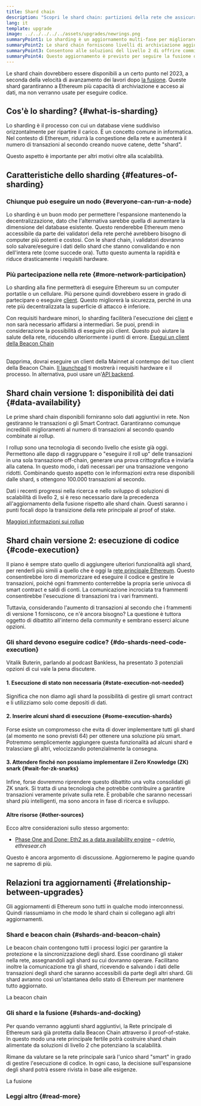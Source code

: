 ```yaml
---
title: Shard chain
description: "Scopri le shard chain: partizioni della rete che assicurano a Ethereum più capacità di transazione e maggior facilità di esecuzione."
lang: it
template: upgrade
image: ../../../../../assets/upgrades/newrings.png
summaryPoint1: Lo sharding è un aggiornamento multi-fase per migliorare la scalabilità e la capacità di Ethereum.
summaryPoint2: Le shard chain forniscono livelli di archiviazione aggiuntivi e più economici per applicazioni e rollup, per memorizzare i dati.
summaryPoint3: Consentono alle soluzioni del livello 2 di offrire commissioni di transazione contenute, sfruttando la sicurezza di Ethereum.
summaryPoint4: Questo aggiornamento è previsto per seguire la fusione della Mainnet con la Beacon Chain.
---
```


<UpgradeStatus dateKey="page-upgrades-shards-date">
    Le shard chain dovrebbero essere disponibili a un certo punto nel 2023, a seconda della velocità di avanzamento dei lavori dopo <a href="/upgrades/merge/">la fusione</a>. Queste shard garantiranno a Ethereum più capacità di archiviazione e acceso ai dati, ma non verranno usate per eseguire codice.
</UpgradeStatus>

## Cos'è lo sharding? {#what-is-sharding}

Lo sharding è il processo con cui un database viene suddiviso orizzontalmente per ripartire il carico. È un concetto comune in informatica. Nel contesto di Ethereum, ridurrà la congestione della rete e aumenterà il numero di transazioni al secondo creando nuove catene, dette "shard".

Questo aspetto è importante per altri motivi oltre alla scalabilità.

## Caratteristiche dello sharding {#features-of-sharding}

### Chiunque può eseguire un nodo {#everyone-can-run-a-node}

Lo sharding è un buon modo per permettere l'espansione mantenendo la decentralizzazione, dato che l'alternativa sarebbe quella di aumentare la dimensione del database esistente. Questo renderebbe Ethereum meno accessibile da parte dei validatori della rete perché avrebbero bisogno di computer più potenti e costosi. Con le shard chain, i validatori dovranno solo salvare/eseguire i dati dello shard che stanno convalidando e non dell'intera rete (come succede ora). Tutto questo aumenta la rapidità e riduce drasticamente i requisiti hardware.

### Più partecipazione nella rete {#more-network-participation}

Lo sharding alla fine permetterà di eseguire Ethereum su un computer portatile o un cellulare. Più persone quindi dovrebbero essere in grado di partecipare o eseguire [client](/developers/docs/nodes-and-clients/). Questo migliorerà la sicurezza, perché in una rete più decentralizzata la superficie di attacco è inferiore.

Con requisiti hardware minori, lo sharding faciliterà l'esecuzione dei [client](/developers/docs/nodes-and-clients/) e non sarà necessario affidarsi a intermediari. Se puoi, prendi in considerazione la possibilità di eseguire più client. Questo può aiutare la salute della rete, riducendo ulteriormente i punti di errore. [Esegui un client della Beacon Chain](/upgrades/get-involved/)

<br />

<InfoBanner isWarning={true}>
  Dapprima, dovrai eseguire un client della Mainnet al contempo del tuo client della Beacon Chain. <a href="https://launchpad.ethereum.org" target="_blank">Il launchpad</a> ti mostrerà i requisiti hardware e il processo. In alternativa, puoi usare un'<a href="/developers/docs/apis/backend/#available-libraries">API backend</a>.
</InfoBanner>

## Shard chain versione 1: disponibilità dei dati {#data-availability}

Le prime shard chain disponibili forniranno solo dati aggiuntivi in rete. Non gestiranno le transazioni o gli Smart Contract. Garantiranno comunque incredibili miglioramenti al numero di transazioni al secondo quando combinate ai rollup.

I rollup sono una tecnologia di secondo livello che esiste già oggi. Permettono alle dapp di raggruppare o "eseguire il roll up" delle transazioni in una sola transazione off-chain, generare una prova crittografica e inviarla alla catena. In questo modo, i dati necessari per una transazione vengono ridotti. Combinando questo aspetto con le informazioni extra rese disponibili dalle shard, s ottengono 100.000 transazioni al secondo.

<InfoBanner isWarning={false}>
  Dati i recenti progressi nella ricerca e nello sviluppo di soluzioni di scalabilità di livello 2, si è reso necessario dare la precedenza all'aggiornamento della fusione rispetto alle shard chain. Questi saranno i punti focali dopo la transizione della rete principale al proof of stake.

[Maggiori informazioni sui rollup](/developers/docs/scaling/#rollups)
</InfoBanner>

## Shard chain versione 2: esecuzione di codice {#code-execution}

Il piano è sempre stato quello di aggiungere ulteriori funzionalità agli shard, per renderli più simili a quello che è oggi la [rete principale Ethereum](/glossary/#mainnet). Questo consentirebbe loro di memorizzare ed eseguire il codice e gestire le transazioni, poiché ogni frammento conterrebbe la propria serie univoca di smart contract e saldi di conti. La comunicazione incrociata tra frammenti consentirebbe l'esecuzione di transazioni tra i vari frammenti.

Tuttavia, considerando l'aumento di transazioni al secondo che i frammenti di versione 1 forniscono, ce n'è ancora bisogno? La questione è tuttora oggetto di dibattito all'interno della community e sembrano esserci alcune opzioni.

### Gli shard devono eseguire codice? {#do-shards-need-code-execution}

Vitalik Buterin, parlando al podcast Bankless, ha presentato 3 potenziali opzioni di cui vale la pena discutere.

<YouTube id="-R0j5AMUSzA" start="5841" />

#### 1. Esecuzione di stato non necessaria {#state-execution-not-needed}

Significa che non diamo agli shard la possibilità di gestire gli smart contract e li utilizziamo solo come depositi di dati.

#### 2. Inserire alcuni shard di esecuzione {#some-execution-shards}

Forse esiste un compromesso che evita di dover implementare tutti gli shard (al momento ne sono previsti 64) per ottenere una soluzione più smart. Potremmo semplicemente aggiungere questa funzionalità ad alcuni shard e tralasciare gli altri, velocizzando potenzialmente la consegna.

#### 3. Attendere finché non possiamo implementare il Zero Knowledge (ZK) snark {#wait-for-zk-snarks}

Infine, forse dovremmo riprendere questo dibattito una volta consolidati gli ZK snark. Si tratta di una tecnologia che potrebbe contribuire a garantire transazioni veramente private sulla rete. È probabile che saranno necessari shard più intelligenti, ma sono ancora in fase di ricerca e sviluppo.

#### Altre risorse {#other-sources}

Ecco altre considerazioni sullo stesso argomento:

- [Phase One and Done: Eth2 as a data availability engine](https://ethresear.ch/t/phase-one-and-done-eth2-as-a-data-availability-engine/5269/8) – _cdetrio, ethresear.ch_

Questo è ancora argomento di discussione. Aggiorneremo le pagine quando ne sapremo di più.

## Relazioni tra aggiornamenti {#relationship-between-upgrades}

Gli aggiornamenti di Ethereum sono tutti in qualche modo interconnessi. Quindi riassumiamo in che modo le shard chain si collegano agli altri aggiornamenti.

### Shard e beacon chain {#shards-and-beacon-chain}

Le beacon chain contengono tutti i processi logici per garantire la protezione e la sincronizzazione degli shard. Esse coordinano gli staker nella rete, assegnandoli agli shard su cui dovranno operare. Facilitano inoltre la comunicazione tra gli shard, ricevendo e salvando i dati delle transazioni degli shard che saranno accessibili da parte degli altri shard. Gli shard avranno così un'istantanea dello stato di Ethereum per mantenere tutto aggiornato.

<ButtonLink to="/upgrades/beacon-chain/">
  La beacon chain
</ButtonLink>

### Gli shard e la fusione {#shards-and-docking}

Per quando verranno aggiunti shard aggiuntivi, la Rete principale di Ethereum sarà già protetta dalla Beacon Chain attraverso il proof-of-stake. In questo modo una rete principale fertile potrà costruire shard chain alimentate da soluzioni di livello 2 che potenziano la scalabilità.

Rimane da valutare se la rete principale sarà l'unico shard "smart" in grado di gestire l'esecuzione di codice. In ogni caso, la decisione sull'espansione degli shard potrà essere rivista in base alle esigenze.

<ButtonLink to="/upgrades/merge/">
  La fusione
</ButtonLink>

<Divider />

### Leggi altro {#read-more}

<ShardChainsList />
